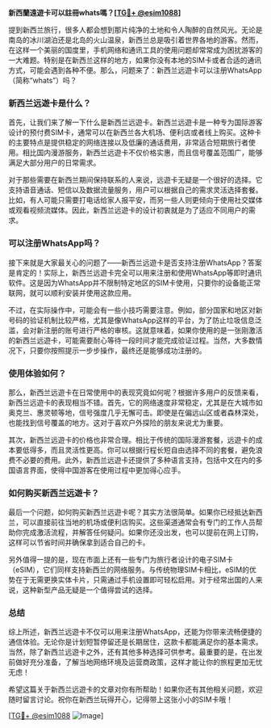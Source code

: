**新西蘭遠遊卡可以註冊whats嗎？[[TG💪+ @esim1088](https://t.me/s/esim1088)]**

提到新西兰旅行，很多人都会想到那片纯净的土地和令人陶醉的自然风光。无论是南岛的冰川湖泊还是北岛的火山温泉，新西兰总是吸引着世界各地的游客。然而，在这样一个美丽的国度里，手机网络和通讯工具的使用问题却常常成为困扰游客的一大难题。特别是在新西兰这样的地方，如果你没有本地的SIM卡或者合适的通讯方式，可能会遇到各种不便。那么，问题来了：新西兰远遊卡可以注册WhatsApp（简称“whats”）吗？

### 新西兰远遊卡是什么？

首先，让我们来了解一下什么是新西兰远遊卡。新西兰远遊卡是一种专为国际游客设计的预付费SIM卡，通常可以在新西兰各大机场、便利店或者线上购买。这种卡的主要特点是提供稳定的网络连接以及低廉的通话费用，非常适合短期旅行者使用。相比国内漫游服务，新西兰远遊卡不仅价格实惠，而且信号覆盖范围广，能够满足大部分用户的日常需求。

对于那些需要在新西兰期间保持联系的人来说，远遊卡无疑是一个很好的选择。它支持语音通话、短信以及数据流量服务，用户可以根据自己的需求灵活选择套餐。比如，有人可能只需要打电话给家人报平安，而另一些人则更倾向于使用社交媒体或观看视频流媒体。因此，新西兰远遊卡的设计初衷就是为了适应不同用户的需求。

### 可以注册WhatsApp吗？

接下来就是大家最关心的问题了——新西兰远遊卡是否支持注册WhatsApp？答案是肯定的！实际上，新西兰远遊卡完全可以用来注册和使用WhatsApp等即时通讯软件。这是因为WhatsApp并不限制特定地区的SIM卡使用，只要你的设备能正常联网，就可以顺利安装并使用这款应用。

不过，在实际操作中，可能会有一些小技巧需要注意。例如，部分国家和地区对新号码的验证机制比较严格，尤其是像WhatsApp这样的平台，为了防止垃圾信息泛滥，会对新注册的账号进行严格的审核。这就意味着，如果你使用的是一张刚激活的新西兰远遊卡，可能需要耐心等待一段时间才能完成验证过程。当然，大多数情况下，只要你按照提示一步步操作，最终还是能够成功注册的。

### 使用体验如何？

那么，新西兰远遊卡在日常使用中的表现究竟如何呢？根据许多用户的反馈来看，新西兰远遊卡的表现相当不错。首先，它的网络速度非常稳定，尤其是在大城市如奥克兰、惠灵顿等地，信号强度几乎无懈可击。即使是在偏远山区或者森林深处，也能找到信号覆盖的地方。这对于喜欢户外探险的朋友来说尤为重要。

其次，新西兰远遊卡的价格也非常合理。相比于传统的国际漫游套餐，远遊卡的成本要低得多，而且灵活性更高。你可以根据行程长短自由选择不同的套餐，避免浪费不必要的费用。此外，新西兰远遊卡还提供了多种语言支持，包括中文在内的多国语言界面，使得中国游客在使用过程中更加得心应手。

### 如何购买新西兰远遊卡？

最后一个问题，如何购买新西兰远遊卡呢？其实方法很简单。如果你已经抵达新西兰，可以直接前往当地的机场或便利店购买。这些渠道通常会有专门的工作人员帮助你完成激活流程，并解答任何疑问。如果你还没出发，也可以提前在网上订购，这样可以节省时间并确保拿到适合自己的卡。

另外值得一提的是，现在市面上还有一些专门为旅行者设计的电子SIM卡（eSIM），它们同样支持新西兰的网络服务。与传统物理SIM卡相比，eSIM的优势在于无需更换实体卡片，只需通过手机设置即可轻松启用。对于经常出国的人来说，这种新型产品无疑是一个值得尝试的选择。

### 总结

综上所述，新西兰远遊卡不仅可以用来注册WhatsApp，还能为你带来流畅便捷的通信体验。无论你是计划短暂停留还是长期居住，这款卡都能满足你的基本需求。当然，除了新西兰远遊卡之外，还有其他多种选择可供参考。最重要的是，在出发前做好充分准备，了解当地网络环境及运营商政策，这样才能让你的旅程更加无忧无虑！

希望这篇关于新西兰远遊卡的文章对你有所帮助！如果你还有其他相关问题，欢迎随时留言讨论。祝你在新西兰玩得开心，记得带上这张小小的SIM卡哦！

[[TG💪+ @esim1088](https://t.me/s/esim1088) ![Image](https://i.postimg.cc/4NQfJmqS/Snipaste-2025-05-13-00-14-12.png)]